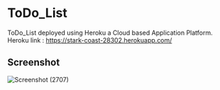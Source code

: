 # ToDo_List
ToDo_List deployed using Heroku a Cloud based Application Platform.<br>
Heroku link : https://stark-coast-28302.herokuapp.com/

## Screenshot
![Screenshot (2707)](https://user-images.githubusercontent.com/103516250/215324109-f2245f93-98f0-437a-8238-1e2c092caf98.png)
